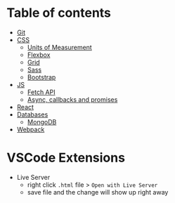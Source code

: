 # Table of contents

- [Git](Git.md)
- [CSS](CSS/)
  - [Units of Measurement](CSS/)
  - [Flexbox](CSS/Flexbox/)
  - [Grid](CSS/Grid/)
  - [Sass](CSS/Sass/)
  - [Bootstrap](CSS/Bootstrap/)
- [JS](JS/)
  - [Fetch API](JS/)
  - [Async, callbacks and promises](JS/AsyncJS.md)
- [React](JS/React/)
- [Databases](Databases/)
  - [MongoDB](Databases/MongoDB/)
- [Webpack](Webpack/)

# VSCode Extensions

- Live Server
    - right click `.html` file > `Open with Live Server`
    - save file and the change will show up right away